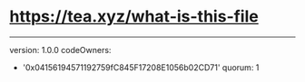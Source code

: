 # https://tea.xyz/what-is-this-file
---
version: 1.0.0
codeOwners:
  - '0x04156194571192759fC845F17208E1056b02CD71'
quorum: 1

